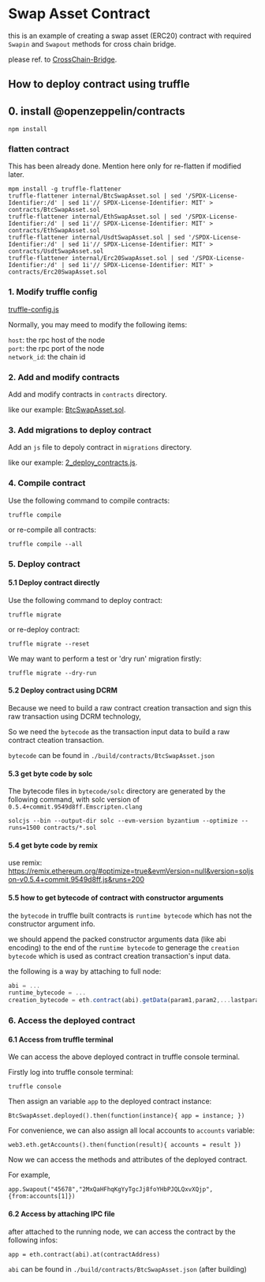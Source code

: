 # Swap Asset Contract

this is an example of creating a swap asset (ERC20) contract with required `Swapin` and `Swapout` methods for cross chain bridge.

please ref. to [CrossChain-Bridge](https://github.com/anyswap/CrossChain-Bridge).

## How to deploy contract using truffle

## 0. install @openzeppelin/contracts

```shell
npm install
```

### flatten contract

This has been already done. Mention here only for re-flatten if modified later.

```shell
mpm install -g truffle-flattener
truffle-flattener internal/BtcSwapAsset.sol | sed '/SPDX-License-Identifier:/d' | sed 1i'// SPDX-License-Identifier: MIT' > contracts/BtcSwapAsset.sol
truffle-flattener internal/EthSwapAsset.sol | sed '/SPDX-License-Identifier:/d' | sed 1i'// SPDX-License-Identifier: MIT' > contracts/EthSwapAsset.sol
truffle-flattener internal/UsdtSwapAsset.sol | sed '/SPDX-License-Identifier:/d' | sed 1i'// SPDX-License-Identifier: MIT' > contracts/UsdtSwapAsset.sol
truffle-flattener internal/Erc20SwapAsset.sol | sed '/SPDX-License-Identifier:/d' | sed 1i'// SPDX-License-Identifier: MIT' > contracts/Erc20SwapAsset.sol
```

### 1. Modify truffle config

[truffle-config.js](
https://github.com/anyswap/mBTC/blob/master/truffle-config.js)
 
 Normally, you may meed to modify the following items:
 
 `host`: the rpc host of the node  
 `port`: the rpc port of the node  
 `network_id`: the chain id

 ### 2. Add and modify contracts

 Add and modify contracts in `contracts` directory.

 like our example: [BtcSwapAsset.sol](https://github.com/anyswap/mBTC/blob/master/contracts/BtcSwapAsset.sol).

### 3. Add migrations to deploy contract

Add an `js` file to depoly contract in `migrations` directory.

like our example: [2_deploy_contracts.js](https://github.com/anyswap/mBTC/blob/master/migrations/2_deploy_contracts.js).

### 4. Compile contract

Use the following command to compile contracts:

```shell
truffle compile
```

or re-compile all contracts:

```shell
truffle compile --all
```

### 5. Deploy contract

#### 5.1 Deploy contract directly
Use the following command to deploy contract:

```shell
truffle migrate
```

or re-deploy contract:

```shell
truffle migrate --reset
```

We may want to perform a test or 'dry run' migration firstly:

```shell
truffle migrate --dry-run
```


#### 5.2 Deploy contract using DCRM

Because we need to build a raw contract creation transaction and sign this raw transaction using DCRM technology,

So we need the `bytecode` as the transaction input data to build a raw contract cteation transaction.

`bytecode` can be found in `./build/contracts/BtcSwapAsset.json`

#### 5.3 get byte code by solc

The bytecode files in `bytecode/solc` directory are generated by the following command,
with solc version of `0.5.4+commit.9549d8ff.Emscripten.clang`

```shell
solcjs --bin --output-dir solc --evm-version byzantium --optimize --runs=1500 contracts/*.sol
```

#### 5.4 get byte code by remix

use remix: 
<https://remix.ethereum.org/#optimize=true&evmVersion=null&version=soljson-v0.5.4+commit.9549d8ff.js&runs=200>

#### 5.5 how to get bytecode of contract with constructor arguments

the `bytecode` in truffle built contracts is `runtime bytecode` which has not the constructor argument info.

we should append the packed constructor arguments data (like abi encoding) to the end of the `runtime bytecode`
to generage the `creation bytecode` which is used as contract creation transaction's input data.

the following is a way by attaching to full node:

```javascript
abi = ...
runtime_bytecode = ...
creation_bytecode = eth.contract(abi).getData(param1,param2,...lastparam,{from:eth.coinbase,data:runtime_bytecode})
```

### 6. Access the deployed contract

#### 6.1 Access from truffle terminal
We can access the above deployed contract in truffle console terminal. 

Firstly log into truffle console terminal:

```shell
truffle console
```

Then assign an variable `app` to the deployed contract instance:

```shell
BtcSwapAsset.deployed().then(function(instance){ app = instance; })
```

For convenience, we can also assign all local accounts to `accounts` variable:

```shell
web3.eth.getAccounts().then(function(result){ accounts = result })
```

Now we can access the methods and attributes of the deployed contract. 

For example,

```shell
app.Swapout("45678","2MxQaHFhqKgYyTgcJj8foYHbPJQLQxvXQjp",{from:accounts[1]})
```

#### 6.2 Access by attaching IPC file

after attached to the running node, we can access the contract by the following infos:

```shell
app = eth.contract(abi).at(contractAddress)
```

`abi` can be found in `./build/contracts/BtcSwapAsset.json` (after building)
